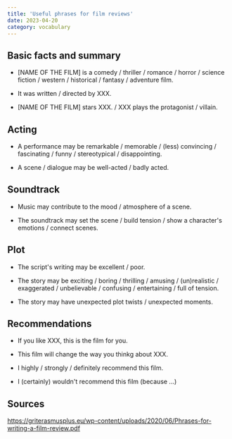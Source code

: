 ```yaml
---
title: 'Useful phrases for film reviews'
date: 2023-04-20
category: vocabulary
---
```


## Basic facts and summary

- \[NAME OF THE FILM\] is a comedy / thriller / romance / horror / science
fiction / western / historical / fantasy / adventure film.

- It was written / directed by XXX.

- \[NAME OF THE FILM\] stars XXX. / XXX plays the protagonist / villain.

## Acting

- A performance may be remarkable / memorable / (less) convincing / fascinating
/ funny / stereotypical / disappointing.

- A scene / dialogue may be well-acted / badly acted.

## Soundtrack

- Music may contribute to the mood / atmosphere of a scene.

- The soundtrack may set the scene / build tension / show a character's
emotions / connect scenes.

## Plot

- The script's writing may be excellent / poor.

- The story may be exciting / boring / thrilling / amusing / (un)realistic /
exaggerated / unbelievable / confusing / entertaining / full of tension.

- The story may have unexpected plot twists / unexpected moments.

## Recommendations

- If you like XXX, this is the film for you.

- This film will change the way you thinkg about XXX.

- I highly / strongly / definitely recommend this film.

- I (certainly) wouldn't recommend this film (because ...)

## Sources

<https://griterasmusplus.eu/wp-content/uploads/2020/06/Phrases-for-writing-a-film-review.pdf>
